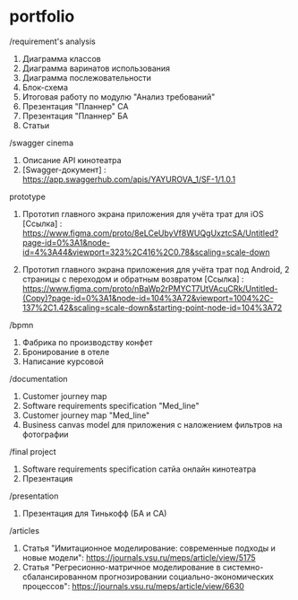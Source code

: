 # portfolio

/requirement's analysis  
1. Диаграмма классов  
2. Диаграмма варинатов использования  
3. Диаграмма послежовательности   
4. Блок-схема  
5. Итоговая работу по модулю "Анализ требований"
6. Презентация "Планнер" СА
7. Презентация "Планнер" БА
8. Статьи 

/swagger cinema
 
1. Описание API кинотеатра
2. [Swagger-документ] : https://app.swaggerhub.com/apis/YAYUROVA_1/SF-1/1.0.1

prototype

1. Прототип главного экрана приложения для учёта трат для iOS
[Cсылка] : https://www.figma.com/proto/8eLCeUbyVf8WUQgUxztcSA/Untitled?page-id=0%3A1&node-id=4%3A44&viewport=323%2C416%2C0.78&scaling=scale-down

2. Прототип главного экрана приложения для учёта трат под Android, 2 страницы с переходом и обратным возвратом [Ссылка] : https://www.figma.com/proto/nBaWp2rPMYCT7UtVAcuCRk/Untitled-(Copy)?page-id=0%3A1&node-id=104%3A72&viewport=1004%2C-137%2C1.42&scaling=scale-down&starting-point-node-id=104%3A72

/bpmn

1. Фабрика по производству конфет
2. Бронирование в отеле
3. Написание курсовой

/documentation
 
1. Customer journey map
2. Software requirements specification "Med_line"
3. Customer journey map "Med_line"
4. Business canvas model для приложения с наложением фильтров на фотографии

/final project
1. Software requirements specification сатйа онлайн кинотеатра  
2. Презентация

/presentation
1. Презентация для Тинькофф (БА и СА)

/articles
1. Статья "Имитационное моделирование: современные подходы и новые модели": https://journals.vsu.ru/meps/article/view/5175
2. Статья "Регресионно-матричное моделирование в системно-сбалансированном прогнозировании социально-экономических процессов": https://journals.vsu.ru/meps/article/view/6630